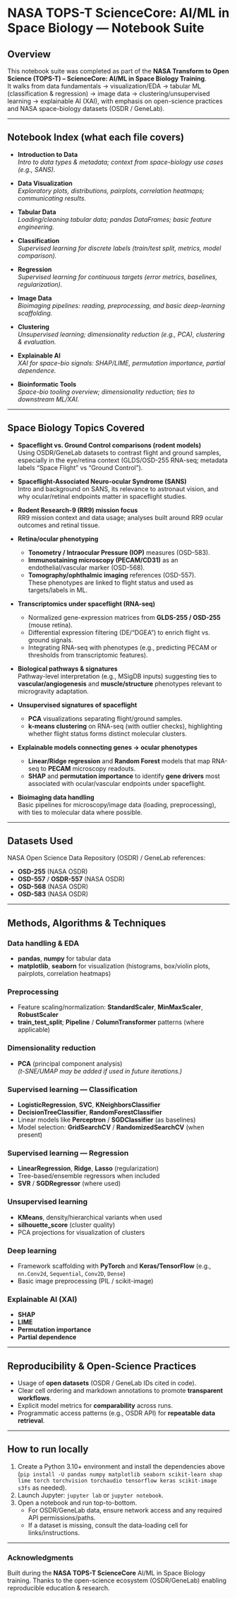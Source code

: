 # NASA TOPS-T ScienceCore: AI/ML in Space Biology — Notebook Suite

## Overview
This notebook suite was completed as part of the **NASA Transform to Open Science (TOPS-T) – ScienceCore: AI/ML in Space Biology Training**.  
It walks from data fundamentals → visualization/EDA → tabular ML (classification & regression) → image data → clustering/unsupervised learning → explainable AI (XAI), with emphasis on open-science practices and NASA space-biology datasets (OSDR / GeneLab).

---

## Notebook Index (what each file covers)

- **Introduction to Data**  
  *Intro to data types & metadata; context from space-biology use cases (e.g., SANS).*

- **Data Visualization**  
  *Exploratory plots, distributions, pairplots, correlation heatmaps; communicating results.*

- **Tabular Data**  
  *Loading/cleaning tabular data; pandas DataFrames; basic feature engineering.*

- **Classification**  
  *Supervised learning for discrete labels (train/test split, metrics, model comparison).*

- **Regression**  
  *Supervised learning for continuous targets (error metrics, baselines, regularization).*

- **Image Data**  
  *Bioimaging pipelines: reading, preprocessing, and basic deep-learning scaffolding.*

- **Clustering**  
  *Unsupervised learning; dimensionality reduction (e.g., PCA), clustering & evaluation.*

- **Explainable AI**  
  *XAI for space-bio signals: SHAP/LIME, permutation importance, partial dependence.*

- **Bioinformatic Tools**  
  *Space-bio tooling overview; dimensionality reduction; ties to downstream ML/XAI.*

---

## Space Biology Topics Covered

- **Spaceflight vs. Ground Control comparisons (rodent models)**  
  Using OSDR/GeneLab datasets to contrast flight and ground samples, especially in the eye/retina context (GLDS/OSD-255 RNA-seq; metadata labels “Space Flight” vs “Ground Control”).

- **Spaceflight-Associated Neuro-ocular Syndrome (SANS)**  
  Intro and background on SANS, its relevance to astronaut vision, and why ocular/retinal endpoints matter in spaceflight studies.

- **Rodent Research-9 (RR9) mission focus**  
  RR9 mission context and data usage; analyses built around RR9 ocular outcomes and retinal tissue.

- **Retina/ocular phenotyping**
  - **Tonometry / Intraocular Pressure (IOP)** measures (OSD-583).
  - **Immunostaining microscopy (PECAM/CD31)** as an endothelial/vascular marker (OSD-568).
  - **Tomography/ophthalmic imaging** references (OSD-557).  
    These phenotypes are linked to flight status and used as targets/labels in ML.

- **Transcriptomics under spaceflight (RNA-seq)**
  - Normalized gene-expression matrices from **GLDS-255 / OSD-255** (mouse retina).
  - Differential expression filtering (DE/“DGEA”) to enrich flight vs. ground signals.
  - Integrating RNA-seq with phenotypes (e.g., predicting PECAM or thresholds from transcriptomic features).

- **Biological pathways & signatures**  
  Pathway-level interpretation (e.g., MSigDB inputs) suggesting ties to **vascular/angiogenesis** and **muscle/structure** phenotypes relevant to microgravity adaptation.

- **Unsupervised signatures of spaceflight**
  - **PCA** visualizations separating flight/ground samples.
  - **k-means clustering** on RNA-seq (with outlier checks), highlighting whether flight status forms distinct molecular clusters.

- **Explainable models connecting genes → ocular phenotypes**
  - **Linear/Ridge regression** and **Random Forest** models that map RNA-seq to **PECAM** microscopy readouts.
  - **SHAP** and **permutation importance** to identify **gene drivers** most associated with ocular/vascular endpoints under spaceflight.

- **Bioimaging data handling**  
  Basic pipelines for microscopy/image data (loading, preprocessing), with ties to molecular data where possible.

---

## Datasets Used

NASA Open Science Data Repository (OSDR) / GeneLab references:
- **OSD-255** (NASA OSDR)
- **OSD-557** / **OSDR-557** (NASA OSDR)
- **OSD-568** (NASA OSDR)
- **OSD-583** (NASA OSDR)

---

## Methods, Algorithms & Techniques

### Data handling & EDA
- **pandas**, **numpy** for tabular data
- **matplotlib**, **seaborn** for visualization (histograms, box/violin plots, pairplots, correlation heatmaps)

### Preprocessing
- Feature scaling/normalization: **StandardScaler**, **MinMaxScaler**, **RobustScaler**
- **train_test_split**; **Pipeline** / **ColumnTransformer** patterns (where applicable)

### Dimensionality reduction
- **PCA** (principal component analysis)  
  *(t-SNE/UMAP may be added if used in future iterations.)*

### Supervised learning — Classification
- **LogisticRegression**, **SVC**, **KNeighborsClassifier**
- **DecisionTreeClassifier**, **RandomForestClassifier**
- Linear models like **Perceptron** / **SGDClassifier** (as baselines)
- Model selection: **GridSearchCV** / **RandomizedSearchCV** (when present)

### Supervised learning — Regression
- **LinearRegression**, **Ridge**, **Lasso** (regularization)
- Tree-based/ensemble regressors when included
- **SVR** / **SGDRegressor** (where used)

### Unsupervised learning
- **KMeans**, density/hierarchical variants when used
- **silhouette_score** (cluster quality)
- PCA projections for visualization of clusters

### Deep learning
- Framework scaffolding with **PyTorch** and **Keras/TensorFlow** (e.g., `nn.Conv2d`, `Sequential`, `Conv2D`, `Dense`)
- Basic image preprocessing (PIL / scikit-image)

### Explainable AI (XAI)
- **SHAP**
- **LIME**
- **Permutation importance**
- **Partial dependence**

---

## Reproducibility & Open-Science Practices
- Usage of **open datasets** (OSDR / GeneLab IDs cited in code).
- Clear cell ordering and markdown annotations to promote **transparent workflows**.
- Explicit model metrics for **comparability** across runs.
- Programmatic access patterns (e.g., OSDR API) for **repeatable data retrieval**.

---

## How to run locally
1. Create a Python 3.10+ environment and install the dependencies above (`pip install -U pandas numpy matplotlib seaborn scikit-learn shap lime torch torchvision torchaudio tensorflow keras scikit-image s3fs` as needed).
2. Launch Jupyter: `jupyter lab` or `jupyter notebook`.
3. Open a notebook and run top-to-bottom.  
   - For OSDR/GeneLab data, ensure network access and any required API permissions/paths.
   - If a dataset is missing, consult the data-loading cell for links/instructions.

---

### Acknowledgments
Built during the **NASA TOPS-T ScienceCore** AI/ML in Space Biology training. Thanks to the open-science ecosystem (OSDR/GeneLab) enabling reproducible education & research.
